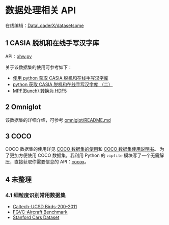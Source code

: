 # 数据处理相关 API

在线编辑：[DataLoaderX/datasetsome](https://mybinder.org/v2/gh/DataLoaderX/datasetsome/master)

## 1  CASIA 脱机和在线手写汉字库

API：[xhw.py](dataloader/xhw.py)

关于该数据集的使用可参考如下：

- [使用 python 获取 CASIA 脱机和在线手写汉字库](https://www.imooc.com/article/40759)
- [python 获取 CASIA 脱机和在线手写汉字库 （二）](https://www.imooc.com/article/40914)
- [MPF(Bunch) 转换为 HDF5](https://www.imooc.com/article/41340)

## 2  Omniglot

该数据集的详细介绍，可参考 [omniglot/README.md](./omniglot/README.md)

## 3  COCO

COCO 数据集的使用详见 [COCO 数据集的使用](https://www.cnblogs.com/q735613050/p/8969452.html)和 [COCO 数据集使用说明书](https://www.cnblogs.com/q735613050/p/9888732.html)。 为了更加方便使用 COCO 数据集，我利用 Python 的 `zipfile` 模块写了一个无需解压，直接获取你需要信息的 API：[cocox](https://codexzone.github.io/cocox/)。

## 4 未整理

### 4.1 细粒度识别常用数据集

- [Caltech-UCSD Birds-200-2011](http://www.vision.caltech.edu/visipedia/CUB-200-2011.html)
- [FGVC-Aircraft Benchmark](http://www.robots.ox.ac.uk/~vgg/data/fgvc-aircraft/)
- [Stanford Cars Dataset](https://www.kaggle.com/jessicali9530/stanford-cars-dataset)